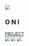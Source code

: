 <!DOCTYPE html>
<html lang="en">
<head>
</head>
<body>
    <div class="main_back">
        <div class="main">
            <nav id="nav1">
                <img src="https://i1.sndcdn.com/artworks-pmblTZxqAGYOBOCu-TpPOEw-t500x500.jpg" id="logo">
                <h1 id="logoName">O N I</h1>
            </nav>
            <nav class="vav2">
                <a href="/Project">
                    <div>PROJECT</div>
                </a>
            </nav>
            <div class="content">
                <img src="https://i.postimg.cc/hhXWRZhj/61-Zx0-IUiv-HL-UXNa-N-FMjpg-QL85-removebg-preview.png" >
                <img src="https://i.postimg.cc/75MM94XZ/main-qimg-cbe23811ab4316140b865772314d396a-removebg-preview.png" >
                <img src='https://i.postimg.cc/Z9sNs5N4/Jack-Hanma8282.webp' >
            </div>
        </div>
    </div>
</body>
</html>
